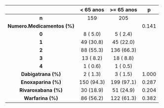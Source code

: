 

|            &nbsp;             |  < 65 anos  |  >= 65 anos  |   p   |
|:-----------------------------:|:-----------:|:------------:|:-----:|
|             **n**             |     159     |     205      |       |
|  **Numero.Medicamentos (%)**  |             |              | 0.141 |
|             **0**             |  8 ( 5.0)   |   5 ( 2.4)   |       |
|             **1**             |  49 (30.8)  |  45 (22.0)   |       |
|             **2**             |  88 (55.3)  |  136 (66.3)  |       |
|             **3**             |  13 ( 8.2)  |  18 ( 8.8)   |       |
|             **4**             |  1 ( 0.6)   |   1 ( 0.5)   |       |
|   **Dabigatrana (%)**   |  2 ( 1.3)   |   3 ( 1.5)   | 1.000 |
|   **Enoxaparina (%)**   | 150 (94.3)  |  199 (97.1)  | 0.287 |
|  **Rivaroxabana (%)**   |  30 (18.9)  |  51 (24.9)   | 0.204 |
|    **Warfarina (%)**    |  86 (56.2)  |  122 (61.3)  | 0.382 |

